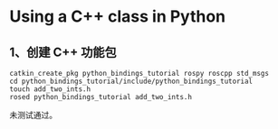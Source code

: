 # Using a C++ class in Python
## 1、创建 C++ 功能包
```shell
catkin_create_pkg python_bindings_tutorial rospy roscpp std_msgs
cd python_bindings_tutorial/include/python_bindings_tutorial
touch add_two_ints.h
rosed python_bindings_tutorial add_two_ints.h
```

未测试通过。